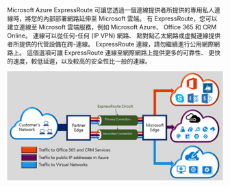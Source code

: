 
Microsoft Azure ExpressRoute 可讓您透過一個連線提供者所提供的專用私人連線時，將您的內部部署網路延伸至 Microsoft 雲端。 有 ExpressRoute，您可以建立連線至 Microsoft 雲端服務，例如 Microsoft Azure、 Office 365 和 CRM Online。 連線可以從任何-任何 (IP VPN) 網路、 點對點乙太網路或虛擬連線提供者所提供的代管設備在跨-連線。 ExpressRoute 連線，請勿繼續進行公用網際網路上。 這個選項可讓 ExpressRoute 連線至網際網路上提供更多的可靠性、 更快的速度，較低延遲，以及較高的安全性比一般的連線。  

![](./media/expressroute-intro-include/expressroute-basic.png)



